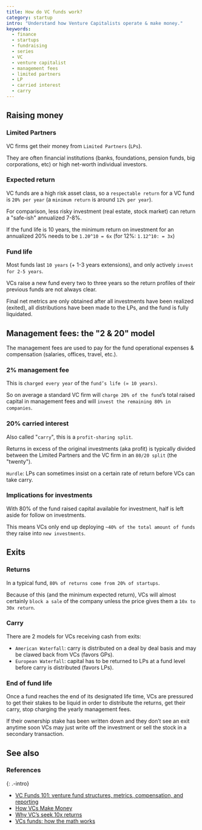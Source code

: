 ```yaml
---
title: How do VC funds work?
category: startup
intro: "Understand how Venture Capitalists operate & make money."
keywords:
  - finance
  - startups
  - fundraising
  - series
  - VC
  - venture capitalist
  - management fees
  - limited partners
  - LP
  - carried interest
  - carry
---
```


## Raising money

### Limited Partners

VC firms get their money from `Limited Partners` (`LPs`).

They are often financial institutions (banks, foundations, pension funds, big corporations, etc) or high net-worth individual investors.

### Expected return

VC funds are a high risk asset class, so a `respectable return` for a VC fund is `20% per year` (a `minimum return` is around `12% per year`).

For comparison, less risky investment (real estate, stock market) can return a "safe-ish" annualized 7-8%.

If the fund life is 10 years, the minimum return on investment for an annualized 20% needs to be `1.20^10 = 6x` (for 12%: `1.12^10: = 3x`)

### Fund life

Most funds last `10 years` (+ 1-3 years extensions), and only actively `invest for 2-5 years`.

VCs raise a new fund every two to three years so the return profiles of their previous funds are not always clear.

Final net metrics are only obtained after all investments have been realized (exited), all distributions have been made to the LPs, and the fund is fully liquidated.

## Management fees: the "2 & 20" model

The management fees are used to pay for the fund operational expenses & compensation (salaries, offices, travel, etc.).

### 2% management fee

This is `charged every year` of the `fund’s life (≃ 10 years)`.

So on average a standard VC firm will `charge 20% of the fund`’s total raised capital in management fees and will `invest the remaining 80% in companies`.

### 20% carried interest

Also called "`carry`", this is a `profit-sharing split`.

Returns in excess of the original investments (aka profit) is typically divided between the Limited Partners and the VC firm in an `80/20 split` (the "twenty").

`Hurdle`: LPs can sometimes insist on a certain rate of return before VCs can take carry.

### Implications for investments

With 80% of the fund raised capital available for investment, half is left aside for follow on investments.

This means VCs only end up deploying `~40% of the total amount of funds` they raise into `new investments`.

## Exits

### Returns

In a typical fund, `80% of returns come from 20% of startups`.

Because of this (and the minimum expected return), VCs will almost certainly `block a sale` of the company unless the price gives them a `10x to 30x return`.

### Carry

There are 2 models for VCs receiving cash from exits:

- `American Waterfall`: carry is distributed on a deal by deal basis and may be clawed back from VCs  (favors GPs).
- `European Waterfall`: capital has to be returned to LPs at a fund level before carry is distributed  (favors LPs).

### End of fund life

Once a fund reaches the end of its designated life time, VCs are pressured to get their stakes to be liquid in order to distribute the returns, get their carry, stop charging the yearly management fees.

If their ownership stake has been written down and they don’t see an exit anytime soon VCs may just write off the investment or sell the stock in a secondary transaction.

## See also

### References
{: .-intro}

- [VC Funds 101: venture fund structures, metrics, compensation, and reporting](https://vcpreneur.com/vc-funds-101-understanding-venture-fund-structures-team-compensation-fund-metrics-and-reporting-152b02e8504a)
- [How VCs Make Money](https://vcstarterkit.substack.com/p/how-vcs-make-money)
- [Why VC’s seek 10x returns](https://www.nexitventures.com/blog/vcs-seek-10x-returns)
- [VCs funds: how the math works](http://www.angelblog.net/Venture_Capital_Funds_How_the_Math_Works.html)
